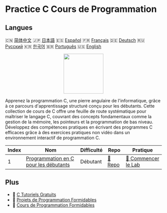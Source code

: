# Practice C Cours de Programmation

## Langues

🇨🇳 [简体中文](README_zh.md) 🇯🇵 [日本語](README_ja.md) 🇪🇸 [Español](README_es.md) 🇫🇷 [Français](README_fr.md) 🇩🇪 [Deutsch](README_de.md) 🇷🇺 [Русский](README_ru.md) 🇰🇷 [한국어](README_ko.md) 🇧🇷 [Português](README_pt.md) 🇺🇸 [English](README.md) 

<div align="center">
<img width="128px" src="https://file.labex.io/path/GAbMWgBPUOxV.png">
</div>

Apprenez la programmation C, une pierre angulaire de l'informatique, grâce à ce parcours d'apprentissage structuré conçu pour les débutants. Cette collection de cours de C offre une feuille de route systématique pour maîtriser le langage C, couvrant des concepts fondamentaux comme la gestion de la mémoire, les pointeurs et la programmation de bas niveau. Développez des compétences pratiques en écrivant des programmes C efficaces grâce à des exercices pratiques non vidéo dans un environnement interactif de programmation C.

|   Index | Nom                                                                                              | Difficulté   | Repo                                                                 | Pratique                                                                       |
|---------|--------------------------------------------------------------------------------------------------|--------------|----------------------------------------------------------------------|--------------------------------------------------------------------------------|
|       1 | [Programmation en C pour les débutants](https://labex.io/fr/courses/c-programming-for-beginners) | Débutant     | [🔗 Repo](https://github.com/labex-labs/c-programming-for-beginners) | [🚀 Commencer le Lab](https://labex.io/fr/courses/c-programming-for-beginners) |

## Plus

- 🔗 [C Tutoriels Gratuits](https://github.com/labex-labs/c-free-tutorials)
- 🔗 [Projets de Programmation Formidables](https://github.com/labex-labs/awesome-programming-projects)
- 🔗 [Cours de Programmation Formidables](https://github.com/labex-labs/awesome-programming-courses)

